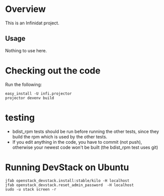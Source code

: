 Overview
========
This is an Infinidat project.

Usage
-----
Nothing to use here.

Checking out the code
=====================

Run the following:

    easy_install -U infi.projector
    projector devenv build

testing
=======

- bdist_rpm tests should be run before running the other tests,
  since they build the rpm which is used by the other tests.
- If you edit anything in the code, you have to commit (not push),
  otherwise your newest code won't be built (the bdist_rpm test uses git)


# Running DevStack on Ubuntu

    jfab openstack_devstack.install:stable/kilo -H localhost
    jfab openstack_devstack.reset_admin_password  -H localhost
    sudo -u stack screen -r

